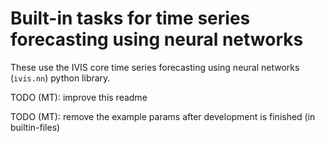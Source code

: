 # Built-in tasks for time series forecasting using neural networks

These use the IVIS core time series forecasting using neural networks (`ivis.nn`) python library.

TODO (MT): improve this readme

TODO (MT): remove the example params after development is finished (in builtin-files)
